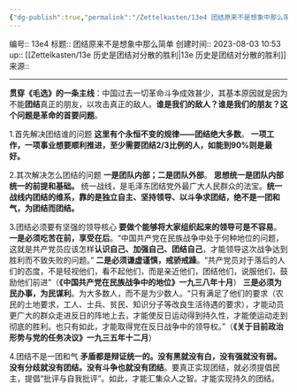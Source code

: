 ```yaml
---
{"dg-publish":true,"permalink":"/Zettelkasten/13e4 团结原来不是想象中那么简单/","dgPassFrontmatter":true}
---
```


编号:: 13e4
标题:: 团结原来不是想象中那么简单
创建时间:: 2023-08-03 10:53
up:: [[Zettelkasten/13e 历史是团结对分散的胜利\|13e 历史是团结对分散的胜利]]
来源:: 

---
**贯穿《毛选》的一条主线**：中国过去一切革命斗争成效甚少，其基本原因就是因为不能**团结**真正的朋友，以攻击真正的敌人。**谁是我们的敌人？谁是我们的朋友？这个问题是革命的首要问题**。

1.首先解决团结谁的问题
**这里有个永恒不变的规律——团结绝大多数**。
**一项工作，一项事业想要顺利推进，至少需要团结2/3比例的人，如能到90%则是最好。**

2.其次解决怎么团结的问题
**一是团队内部；二是团队外部**。
**思想统一是团队内部统一的前提和基础。**
统一战线，是毛泽东团结党外最广大人民群众的法宝。**统一战线内团结的维系，靠的是独立自主、坚持领导、以斗争求团结，绝不是一团和气，为团结而团结。**

3.团结必须要有坚强的领导核心
**要做个能够将大家组织起来的领导可是不容易**。
**一是必须吃苦在前，享受在后**。“中国共产党在民族战争中处于何种地位的问题，这就是共产党员应该怎样**认识自己、加强自己、团结自己**，才能领导这次战争达到胜利而不致失败的问题。”
**二是必须谦虚谨慎，戒骄戒躁**。“共产党员对于落后的人们的态度，不是轻视他们，看不起他们，而是亲近他们，团结他们，说服他们，鼓励他们前进”（**《中国共产党在民族战争中的地位》一九三八年十月**）
**三是必须为民办事，为民谋利**。为大多数人，而不是为少数人。“只有满足了他们的要求（农民的土地要求，工人、士兵、贫民、知识分子等改良生活待遇的要求），才能动员更广大的群众走进反日的阵地上去，才能使反日运动得到持久性，才能使运动走到彻底的胜利。也只有如此，才能取得党在反日战争中的领导权。”（**《关于目前政治形势与党的任务决议》一九三五年十二月**）

4.团结不是一团和气
**矛盾都是辩证统一的。没有黑就没有白，没有强就没有弱。没有分歧就没有团结。没有斗争也就没有团结**。要真正实现团结，就必须提倡民主，提倡“批评与自我批评”。如此，才能汇集众人之智。才能实现持久的团结。